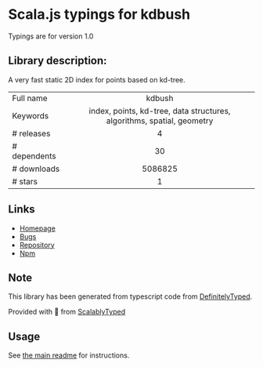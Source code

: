 
# Scala.js typings for kdbush

Typings are for version 1.0

## Library description:
A very fast static 2D index for points based on kd-tree.

|                    |                 |
| ------------------ | :-------------: |
| Full name          | kdbush |
| Keywords           | index, points, kd-tree, data structures, algorithms, spatial, geometry |
| # releases         | 4 |
| # dependents       | 30 |
| # downloads        | 5086825 |
| # stars            | 1 |

## Links
- [Homepage](https://github.com/mourner/kdbush#readme)
- [Bugs](https://github.com/mourner/kdbush/issues)
- [Repository](https://github.com/mourner/kdbush)
- [Npm](https://www.npmjs.com/package/kdbush)
    


## Note
This library has been generated from typescript code from [DefinitelyTyped](https://definitelytyped.org).

Provided with :purple_heart: from [ScalablyTyped](https://github.com/oyvindberg/ScalablyTyped)

## Usage
See [the main readme](../../readme.md) for instructions.


